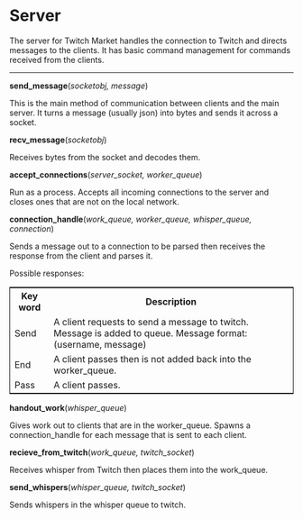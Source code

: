 
# Server
The server for Twitch Market handles the connection to Twitch and directs messages to the clients. It has basic command management for commands received from the clients.
___

**send_message**(*socketobj, message*)

This is the main method of communication between clients and the main server. It turns a message (usually json) into bytes and sends it across a socket.

**recv_message**(*socketobj*)

Receives bytes from the socket and decodes them.

**accept\_connections**(*server\_socket, worker\_queue*)

Run as a process. Accepts all incoming connections to the server and closes ones that are not on the local network.

**connection\_handle**(*work\_queue, worker\_queue, whisper\_queue, connection*)


Sends a message out to a connection to be parsed then receives the response from the client and parses it. 

Possible responses:

<table style="border: 1px solid black;">
	<tr>
		<th>Key word</th>
		<th>Description</th>
	</tr>
	<tr>
		<td>Send</td>
		<td>A client requests to send a message to twitch. Message is added to queue. Message format: (username, message)</td>
	</tr>
		<td>End</td>
		<td>A client passes then is not added back into the worker_queue.</td>
	<tr>
		<td>Pass</td>
		<td>A client passes.</td>
	</tr>
</table>

**handout_work**(*whisper\_queue*)

Gives work out to clients that are in the worker_queue. Spawns a connection_handle for each message that is sent to each client.

**recieve\_from\_twitch**(*work\_queue, twitch\_socket*)

Receives whisper from Twitch then places them into the work_queue.



**send_whispers**(*whisper\_queue, twitch\_socket*)

Sends whispers in the whisper queue to twitch.
